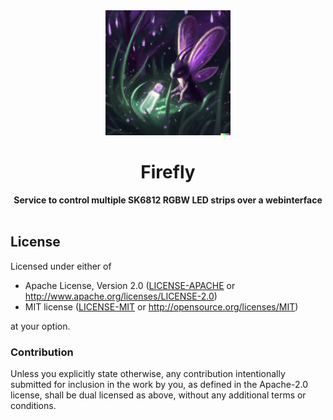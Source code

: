 <div align="center"> <img src="./assets/logo.png" width=200 /></div>
<h1 align="center">Firefly</h1>
<div align="center">
 <strong>
  Service to control multiple SK6812 RGBW LED strips over a webinterface
 </strong>
</div>

<br />

## License
Licensed under either of
 * Apache License, Version 2.0 ([LICENSE-APACHE](LICENSE-APACHE) or http://www.apache.org/licenses/LICENSE-2.0)
 * MIT license ([LICENSE-MIT](LICENSE-MIT) or http://opensource.org/licenses/MIT)

at your option.

### Contribution
Unless you explicitly state otherwise, any contribution intentionally submitted
for inclusion in the work by you, as defined in the Apache-2.0 license, shall be dual licensed as above, without any
additional terms or conditions.

